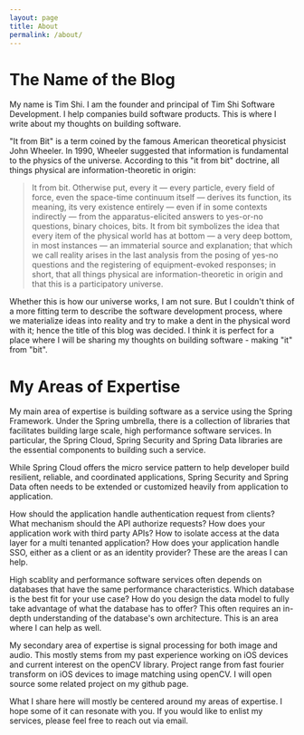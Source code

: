 ```yaml
---
layout: page
title: About
permalink: /about/
---
```


# The Name of the Blog

My name is Tim Shi. I am the founder and principal of Tim Shi Software Development. I help companies build software products. This is where I write about my thoughts on building software.

"It from Bit" is a term coined by the famous American theoretical physicist John Wheeler. In 1990, Wheeler suggested that information is fundamental to the physics of the universe. According to this "it from bit" doctrine, all things physical are information-theoretic in origin:

>It from bit. Otherwise put, every it — every particle, every field of force, even the space-time continuum itself — derives its function, its meaning, its very existence entirely — even if in some contexts indirectly — from the apparatus-elicited answers to yes-or-no questions, binary choices, bits. It from bit symbolizes the idea that every item of the physical world has at bottom — a very deep bottom, in most instances — an immaterial source and explanation; that which we call reality arises in the last analysis from the posing of yes-no questions and the registering of equipment-evoked responses; in short, that all things physical are information-theoretic in origin and that this is a participatory universe.

Whether this is how our universe works, I am not sure. But I couldn't think of a more fitting term to describe the software development process, where we materialize ideas into reality and try to make a dent in the physical word with it; hence the title of this blog was decided. I think it is perfect for a place where I will be sharing my thoughts on building software - making "it" from "bit".

# My Areas of Expertise

My main area of expertise is building software as a service using the Spring Framework. Under the Spring umbrella, there is a collection of libraries that facilitates building large scale, high performance software services. In particular, the Spring Cloud, Spring Security and Spring Data libraries are the essential components to building such a service. 

While Spring Cloud offers the micro service pattern to help developer build resilient, reliable, and coordinated applications, Spring Security and Spring Data often needs to be extended or customized heavily from application to application. 

How should the application handle authentication request from clients? What mechanism should the API authorize requests? How does your application work with third party APIs? How to isolate access at the data layer for a multi tenanted application? How does your application handle SSO, either as a client or as an identity provider? These are the areas I can help.

High scablity and performance software services often depends on databases that have the same performance characteristics. Which database is the best fit for your use case? How do you design the data model to fully take advantage of what the database has to offer? This often requires an in-depth understanding of the database's own architecture. This is an area where I can help as well.

My secondary area of expertise is signal processing for both image and audio. This mostly stems from my past experience working on iOS devices and current interest on the openCV library. Project range from fast fourier transform on iOS devices to image matching using openCV. I will open source some related project on my github page.

What I share here will mostly be centered around my areas of expertise. I hope some of it can resonate with you. If you would like to enlist my services, please feel free to reach out via email. 

